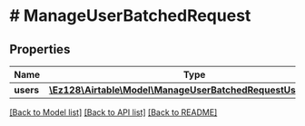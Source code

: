 # # ManageUserBatchedRequest

## Properties

Name | Type | Description | Notes
------------ | ------------- | ------------- | -------------
**users** | [**\Ez128\Airtable\Model\ManageUserBatchedRequestUsersInner[]**](ManageUserBatchedRequestUsersInner.md) |  |

[[Back to Model list]](../../README.md#models) [[Back to API list]](../../README.md#endpoints) [[Back to README]](../../README.md)
